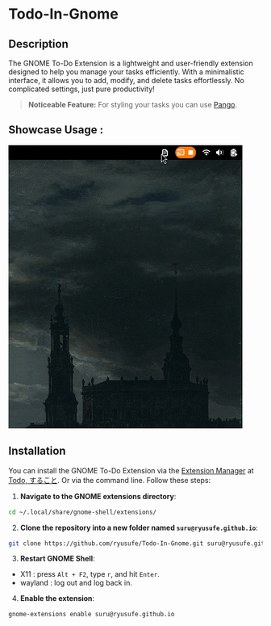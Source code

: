 # Todo-In-Gnome

## Description

The GNOME To-Do Extension is a lightweight and user-friendly extension designed to help you manage your tasks efficiently. With a minimalistic interface, it allows you to add, modify, and delete tasks effortlessly. No complicated settings, just pure productivity!

> **Noticeable Feature:** For styling your tasks you can use [Pango](https://docs.gtk.org/Pango/pango_markup.html).


## Showcase Usage :

![Todo List Screenshot](https://raw.githubusercontent.com/Ryusufe/Todo-In-Gnome/refs/heads/main/screenshots/Recording%202024-10-12%20at%2002.18.36.gif)

## Installation

You can install the GNOME To-Do Extension via the [Extension Manager](https://github.com/mjakeman/extension-manager) at [Todo, すること](https://extensions.gnome.org/extension/7418/todo/).
Or via the command line. Follow these steps:

1. **Navigate to the GNOME extensions directory**:
```bash
cd ~/.local/share/gnome-shell/extensions/
```
2. **Clone the repository into a new folder named `suru@ryusufe.github.io`**:
```bash
git clone https://github.com/ryusufe/Todo-In-Gnome.git suru@ryusufe.github.io
```
3. **Restart GNOME Shell**:
  - X11 : press `Alt + F2`, type `r`, and hit `Enter`.
  - wayland : log out and log back in.
4. **Enable the extension**:
 ```bash
 gnome-extensions enable suru@ryusufe.github.io
 ```

